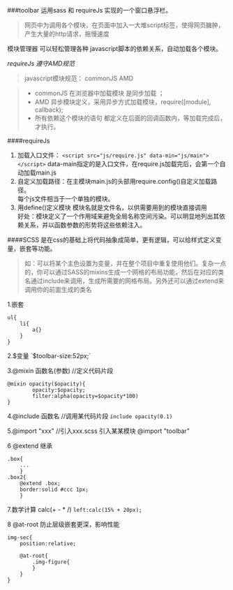 ###toolbar 
运用sass 和 requireJs 实现的一个窗口悬浮栏。
> 网页中为调用各个模块，在页面中加入一大堆script标签，使得网页臃肿，产生大量的http请求，拖慢速度

模块管理器 可以轻松管理各种 javascript脚本的依赖关系，自动加载各个模块。

*requireJs 遵守AMD规范*
>javascript模块规范：  commonJS AMD

> * commonJS 在浏览器中加载模块 是同步加载 ；
> * AMD 异步模块定义，采用异步方式加载模块，require([module], callback);
> * 所有依赖这个模块的语句 都定义在后面的回调函数内，等加载完成后，才执行。

####requireJs
1. 加载入口文件：
`<script src="js/require.js" data-min="js/main"></script>`
data-main指定的是入口文件，在require.js加载完后，会第一个自动加载main.js
2. 自定义加载路径：在主模块main.js的头部用require.config()自定义加载路径。<br>每个js文件相当于一个单独的模块。
3. 用define()定义模块  模块名就是文件名，以供需要用到的模块直接调用<br>好处：模块定义了一个作用域来避免全局名称空间污染。可以明显地列出其依赖关系，并以函数参数的形势将这些依赖注入。

####SCSS
是在css的基础上将代码抽象成简单，更有逻辑，可以给样式定义变量，嵌套等功能。
>如：可以将某个主色设置为变量，并在整个项目中重复使用他们。复杂一点的，你可以通过SASS的mixins生成一个网格的布局功能，然后在对应的类名通过include来调用，生成所需要的网格布局。另外还可以通过extend来调用你的前面生成的类名

1.嵌套

	ul{
		li{
			a{}
		}
	}	

2.$变量
`$toolbar-size:52px;`

3.@mixin 函数名(参数)      //定义代码片段

	@mixin opacity($opacity){
			opacity:$opacity;
			filter:alpha(opacity=$opacity*100)
	}
	
4.@include 函数名          //调用某代码片段
`include opacity(0.1)`

5.@import "xxx"     //引入xxx.scss   引入某某模块
@import "toolbar"

6 @extend  继承

	.box{
		...
		}
	.box2{
		@extend .box;
		border:solid #ccc 1px;
		}
	

7.数学计算  calc(+ - * /)
`left:calc(15% + 20px);`

8 @at-root 防止层级嵌套更深，影响性能
	
	img-sec{
		position:relative;
		
		@at-root{
			.img-figure{
			}
		}		
	}
	

